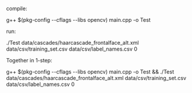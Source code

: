 compile:

g++ $(pkg-config --cflags --libs opencv) main.cpp -o Test

run:

./Test data/cascades/haarcascade_frontalface_alt.xml data/csv/training_set.csv data/csv/label_names.csv 0


Together in 1-step:

g++ $(pkg-config --cflags --libs opencv) main.cpp -o Test && ./Test data/cascades/haarcascade_frontalface_alt.xml data/csv/training_set.csv data/csv/label_names.csv 0